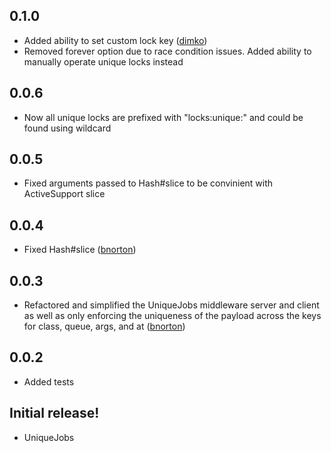 0.1.0
-----------

- Added ability to set custom lock key ([dimko](https://github.com/dimko))
- Removed forever option due to race condition issues. Added ability to manually operate unique locks instead

0.0.6
-----------

- Now all unique locks are prefixed with "locks:unique:" and could be found using wildcard

0.0.5
-----------

- Fixed arguments passed to Hash#slice to be convinient with ActiveSupport slice

0.0.4
-----------

- Fixed Hash#slice ([bnorton](https://github.com/bnorton))

0.0.3
-----------

- Refactored and simplified the UniqueJobs middleware server and client as well as only enforcing the uniqueness of the payload across the keys for class, queue, args, and at ([bnorton](https://github.com/bnorton))

0.0.2
-----------

- Added tests

Initial release!
-----------

- UniqueJobs